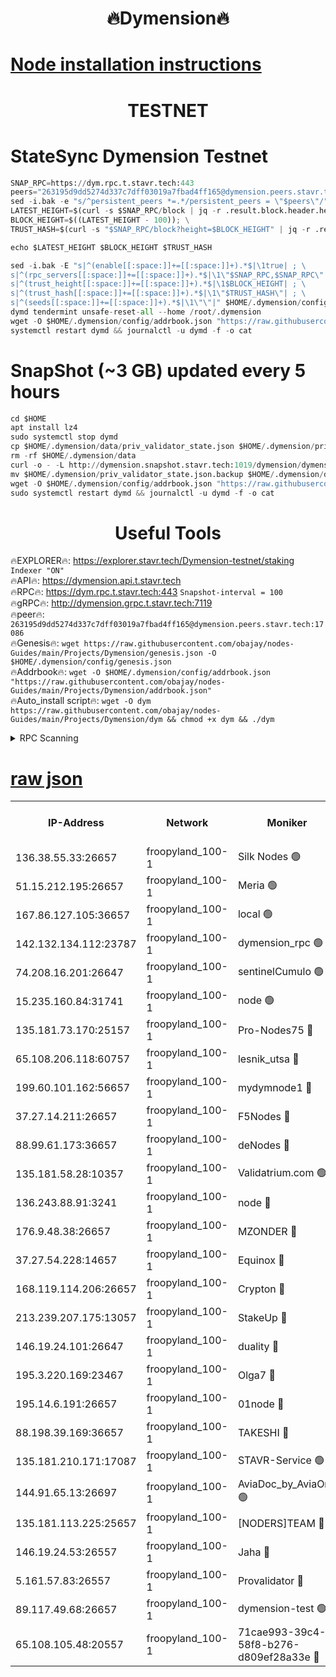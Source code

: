 <h1 align="center"> 🔥Dymension🔥</h1>

[Node installation instructions](https://github.com/obajay/nodes-Guides/tree/main/Projects/Dymension)
=

<h1 align="center"> TESTNET</h1>

# StateSync Dymension Testnet
```python
SNAP_RPC=https://dym.rpc.t.stavr.tech:443
peers="263195d9dd5274d337c7dff03019a7fbad4ff165@dymension.peers.stavr.tech:17086"
sed -i.bak -e "s/^persistent_peers *=.*/persistent_peers = \"$peers\"/" $HOME/.dymension/config/config.toml
LATEST_HEIGHT=$(curl -s $SNAP_RPC/block | jq -r .result.block.header.height); \
BLOCK_HEIGHT=$((LATEST_HEIGHT - 100)); \
TRUST_HASH=$(curl -s "$SNAP_RPC/block?height=$BLOCK_HEIGHT" | jq -r .result.block_id.hash)

echo $LATEST_HEIGHT $BLOCK_HEIGHT $TRUST_HASH

sed -i.bak -E "s|^(enable[[:space:]]+=[[:space:]]+).*$|\1true| ; \
s|^(rpc_servers[[:space:]]+=[[:space:]]+).*$|\1\"$SNAP_RPC,$SNAP_RPC\"| ; \
s|^(trust_height[[:space:]]+=[[:space:]]+).*$|\1$BLOCK_HEIGHT| ; \
s|^(trust_hash[[:space:]]+=[[:space:]]+).*$|\1\"$TRUST_HASH\"| ; \
s|^(seeds[[:space:]]+=[[:space:]]+).*$|\1\"\"|" $HOME/.dymension/config/config.toml
dymd tendermint unsafe-reset-all --home /root/.dymension
wget -O $HOME/.dymension/config/addrbook.json "https://raw.githubusercontent.com/obajay/nodes-Guides/main/Projects/Dymension/addrbook.json"
systemctl restart dymd && journalctl -u dymd -f -o cat

```
# SnapShot (~3 GB) updated every 5 hours
```python
cd $HOME
apt install lz4
sudo systemctl stop dymd
cp $HOME/.dymension/data/priv_validator_state.json $HOME/.dymension/priv_validator_state.json.backup
rm -rf $HOME/.dymension/data
curl -o - -L http://dymension.snapshot.stavr.tech:1019/dymension/dymension-snap.tar.lz4 | lz4 -c -d - | tar -x -C $HOME/.dymension --strip-components 2
mv $HOME/.dymension/priv_validator_state.json.backup $HOME/.dymension/data/priv_validator_state.json
wget -O $HOME/.dymension/config/addrbook.json "https://raw.githubusercontent.com/obajay/nodes-Guides/main/Projects/Dymension/addrbook.json"
sudo systemctl restart dymd && journalctl -u dymd -f -o cat
```

 <h1 align="center"> Useful Tools</h1>

🔥EXPLORER🔥:     https://explorer.stavr.tech/Dymension-testnet/staking        `Indexer "ON"` \
🔥API🔥:          https://dymension.api.t.stavr.tech \
🔥RPC🔥:          https://dym.rpc.t.stavr.tech:443                  `Snapshot-interval = 100` \
🔥gRPC🔥:         http://dymension.grpc.t.stavr.tech:7119 \
🔥peer🔥:         `263195d9dd5274d337c7dff03019a7fbad4ff165@dymension.peers.stavr.tech:17086` \
🔥Genesis🔥:     ```wget https://raw.githubusercontent.com/obajay/nodes-Guides/main/Projects/Dymension/genesis.json -O $HOME/.dymension/config/genesis.json``` \
🔥Addrbook🔥:    ```wget -O $HOME/.dymension/config/addrbook.json "https://raw.githubusercontent.com/obajay/nodes-Guides/main/Projects/Dymension/addrbook.json"``` \
🔥Auto_install script🔥: ```wget -O dym https://raw.githubusercontent.com/obajay/nodes-Guides/main/Projects/Dymension/dym && chmod +x dym && ./dym```

<details>
<summary>RPC Scanning</summary>

<h2 align="center"> We scan nodes in real time every 4 hours. And we provide the final result of RPC endpoints.
We cannot influence the operation of these nodes in any way. </h2>


```python
If Voting Power is higher than 0 --> then the Node is a validator of the network and may be subject to attack and be a potential threat to the chain.
```
```python
We marked such validators with a red symbol
```

</details>

[raw json](https://rpc-check.dymt.stavr.tech/dymt/rpc-dymt-result.json)
=


<table><tr><th>IP-Address</th><th>Network</th><th>Moniker</th><th>Latest Block Height</th><th>Earliest Block Height</th><th>Catching Up</th><th>Tx Index</th><th>Voting Power</th><th>Scan Time</th></tr><tr><td>136.38.55.33:26657</td><td>froopyland_100-1</td><td>Silk Nodes 🟢</td><td>1748535</td><td>1</td><td>False</td><td>on</td><td>0</td><td>2023-12-20T03:06:18.876731317UTC</td></tr><tr><td>51.15.212.195:26657</td><td>froopyland_100-1</td><td>Meria 🟢</td><td>1651535</td><td>1238063</td><td>False</td><td>on</td><td>0</td><td>2023-12-20T03:05:21.249280822UTC</td></tr><tr><td>167.86.127.105:36657</td><td>froopyland_100-1</td><td>local 🟢</td><td>1651535</td><td>1318001</td><td>False</td><td>off</td><td>0</td><td>2023-12-20T03:06:17.547043687UTC</td></tr><tr><td>142.132.134.112:23787</td><td>froopyland_100-1</td><td>dymension_rpc 🟢</td><td>1748534</td><td>1649923</td><td>False</td><td>on</td><td>0</td><td>2023-12-20T03:05:54.378679342UTC</td></tr><tr><td>74.208.16.201:26647</td><td>froopyland_100-1</td><td>sentinelCumulo 🟢</td><td>1748529</td><td>1652923</td><td>False</td><td>on</td><td>0</td><td>2023-12-20T03:05:22.749525474UTC</td></tr><tr><td>15.235.160.84:31741</td><td>froopyland_100-1</td><td>node 🟢</td><td>1748529</td><td>1652923</td><td>False</td><td>on</td><td>0</td><td>2023-12-20T03:05:24.059634028UTC</td></tr><tr><td>135.181.73.170:25157</td><td>froopyland_100-1</td><td>Pro-Nodes75 🔴</td><td>1748531</td><td>1652923</td><td>False</td><td>on</td><td>1</td><td>2023-12-20T03:05:34.341507287UTC</td></tr><tr><td>65.108.206.118:60757</td><td>froopyland_100-1</td><td>lesnik_utsa 🔴</td><td>1748532</td><td>1652923</td><td>False</td><td>on</td><td>1</td><td>2023-12-20T03:05:38.877595001UTC</td></tr><tr><td>199.60.101.162:56657</td><td>froopyland_100-1</td><td>mydymnode1 🔴</td><td>1748532</td><td>1652923</td><td>False</td><td>off</td><td>2</td><td>2023-12-20T03:05:39.703159680UTC</td></tr><tr><td>37.27.14.211:26657</td><td>froopyland_100-1</td><td>F5Nodes 🔴</td><td>1748534</td><td>1652923</td><td>False</td><td>off</td><td>1</td><td>2023-12-20T03:05:54.825528492UTC</td></tr><tr><td>88.99.61.173:36657</td><td>froopyland_100-1</td><td>deNodes 🔴</td><td>1748536</td><td>1652923</td><td>False</td><td>off</td><td>1</td><td>2023-12-20T03:06:04.284146518UTC</td></tr><tr><td>135.181.58.28:10357</td><td>froopyland_100-1</td><td>Validatrium.com 🟢</td><td>1748536</td><td>1652923</td><td>False</td><td>on</td><td>0</td><td>2023-12-20T03:06:04.620691389UTC</td></tr><tr><td>136.243.88.91:3241</td><td>froopyland_100-1</td><td>node 🔴</td><td>1748537</td><td>1652923</td><td>False</td><td>on</td><td>1</td><td>2023-12-20T03:06:07.700817686UTC</td></tr><tr><td>176.9.48.38:26657</td><td>froopyland_100-1</td><td>MZONDER 🔴</td><td>1748538</td><td>1652923</td><td>False</td><td>on</td><td>1</td><td>2023-12-20T03:06:14.245411091UTC</td></tr><tr><td>37.27.54.228:14657</td><td>froopyland_100-1</td><td>Equinox 🔴</td><td>1748538</td><td>1652923</td><td>False</td><td>on</td><td>1</td><td>2023-12-20T03:06:17.229114695UTC</td></tr><tr><td>168.119.114.206:26657</td><td>froopyland_100-1</td><td>Crypton 🔴</td><td>1748539</td><td>1652923</td><td>False</td><td>off</td><td>1</td><td>2023-12-20T03:06:21.745640970UTC</td></tr><tr><td>213.239.207.175:13057</td><td>froopyland_100-1</td><td>StakeUp 🔴</td><td>1748540</td><td>1652923</td><td>False</td><td>off</td><td>1</td><td>2023-12-20T03:06:27.317667765UTC</td></tr><tr><td>146.19.24.101:26647</td><td>froopyland_100-1</td><td>duality 🔴</td><td>1748535</td><td>1655313</td><td>False</td><td>on</td><td>1</td><td>2023-12-20T03:05:57.777150855UTC</td></tr><tr><td>195.3.220.169:23467</td><td>froopyland_100-1</td><td>Olga7 🔴</td><td>1748538</td><td>1655313</td><td>False</td><td>on</td><td>1</td><td>2023-12-20T03:06:14.662654999UTC</td></tr><tr><td>195.14.6.191:26657</td><td>froopyland_100-1</td><td>01node 🔴</td><td>1748539</td><td>1655732</td><td>False</td><td>on</td><td>1</td><td>2023-12-20T03:06:21.456767092UTC</td></tr><tr><td>88.198.39.169:36657</td><td>froopyland_100-1</td><td>TAKESHI 🔴</td><td>1748529</td><td>1656584</td><td>False</td><td>on</td><td>1</td><td>2023-12-20T03:05:23.048641370UTC</td></tr><tr><td>135.181.210.171:17087</td><td>froopyland_100-1</td><td>STAVR-Service 🟢</td><td>1748530</td><td>1656584</td><td>False</td><td>on</td><td>0</td><td>2023-12-20T03:05:28.749954752UTC</td></tr><tr><td>144.91.65.13:26697</td><td>froopyland_100-1</td><td>AviaDoc_by_AviaOne 🟢</td><td>1748530</td><td>1656584</td><td>False</td><td>on</td><td>0</td><td>2023-12-20T03:05:33.914896059UTC</td></tr><tr><td>135.181.113.225:25657</td><td>froopyland_100-1</td><td>[NODERS]TEAM 🔴</td><td>1748536</td><td>1656584</td><td>False</td><td>on</td><td>1</td><td>2023-12-20T03:06:05.012840823UTC</td></tr><tr><td>146.19.24.53:26557</td><td>froopyland_100-1</td><td>Jaha 🔴</td><td>1748537</td><td>1656584</td><td>False</td><td>off</td><td>1</td><td>2023-12-20T03:06:07.433095501UTC</td></tr><tr><td>5.161.57.83:26557</td><td>froopyland_100-1</td><td>Provalidator 🔴</td><td>1748529</td><td>1723012</td><td>False</td><td>on</td><td>1</td><td>2023-12-20T03:05:21.884304217UTC</td></tr><tr><td>89.117.49.68:26657</td><td>froopyland_100-1</td><td>dymension-test 🟢</td><td>1748539</td><td>1723012</td><td>False</td><td>on</td><td>0</td><td>2023-12-20T03:06:22.088643556UTC</td></tr><tr><td>65.108.105.48:20557</td><td>froopyland_100-1</td><td>71cae993-39c4-58f8-b276-d809ef28a33e 🔴</td><td>1748535</td><td>1742923</td><td>False</td><td>on</td><td>1</td><td>2023-12-20T03:05:55.221159330UTC</td></tr></table>

